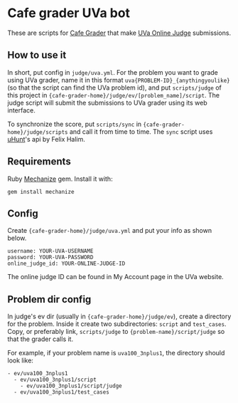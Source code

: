 # Cafe grader UVa bot

These are scripts for [Cafe Grader](https://github.com/cafe-grader-team)
that make [UVa Online Judge](https://uva.onlinejudge.org/) submissions.

## How to use it

In short, put config in `judge/uva.yml`.  For the problem you want to
grade using UVa grader, name it in this format `uva{PROBLEM-ID}_{anythingyoulike}`
(so that the script can find the UVa problem id), and put `scripts/judge` of this project
in `{cafe-grader-home}/judge/ev/[problem_name]/script`.
The judge script will submit the submissions to UVa grader using its web interface.

To synchronize the score, put `scripts/sync` in
`{cafe-grader-home}/judge/scripts` and call it from time to time.  The
`sync` script uses [uHunt](http://uhunt.felix-halim.net/api)'s api by
Felix Halim.

## Requirements

Ruby [Mechanize](https://github.com/sparklemotion/mechanize) gem.  Install it with:

    gem install mechanize

## Config

Create `{cafe-grader-home}/judge/uva.yml` and put your info as shown below.

    username: YOUR-UVA-USERNAME
    password: YOUR-UVA-PASSWORD
    online_judge_id: YOUR-ONLINE-JUDGE-ID

The online judge ID can be found in My Account page in the UVa website.

## Problem dir config

In judge's ev dir (usually in `{cafe-grader-home}/judge/ev`), create a directory for the problem.  Inside it create two subdirectories: `script` and `test_cases`.  Copy, or preferably link, `scripts/judge` to `{problem-name}/script/judge` so that the grader calls it.

For example, if your problem name is `uva100_3nplus1`, the directory should look like:

    - ev/uva100_3nplus1
      - ev/uva100_3nplus1/script
        - ev/uva100_3nplus1/script/judge
      - ev/uva100_3nplus1/test_cases
